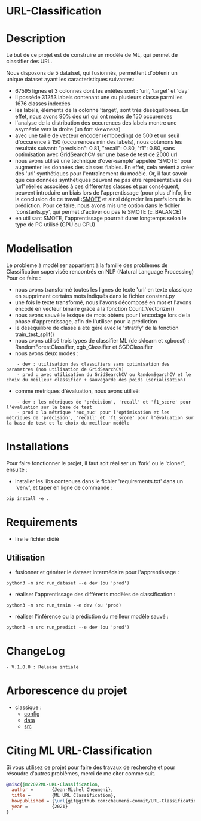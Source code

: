 # URL-Classification

# Description

Le but de ce projet est de construire un modèle de ML, qui permet de classifier des URL.

Nous disposons de 5 datatset, qui fusionnés, permettent d'obtenir un unique dataset ayant les caracteristiques suivantes:
- 67595 lignes et 3 colonnes dont les entêtes sont : 'url', 'target' et 'day'
- il possède 31253 labels contenant une ou plusieurs classe parmi les 1676 classes indexées
- les labels, éléments de la colonne 'target', sont très déséquilibrées. En effet, nous avons 90% des url qui ont moins de 150 occurences
- l'analyse de la distribution des occurences des labels montre une asymétrie vers la droite (un fort skewness)
- avec une taille de vecteur encoder (embbeding) de 500 et un seuil d'occurence à 150 (occurrences min des labels), nous obtenons les resultats suivant:
    "precision": 0.81, "recall": 0.80, "f1": 0.80, sans optimisation avec GridSearchCV sur une base de test de 2000 url
- nous avons utilisé une technique d'over-sample' appelée 'SMOTE' pour augmenter les données des classes fiables. En effet, cela revient à créer des 'url' synthétiques pour l'entraînement du modèle. Or, il faut savoir que ces données synthétiques peuvent ne pas être réprésentatives des 'url' réelles associées à ces différentes classes et par conséquent, peuvent introduire un biais lors de l'apprentissage (pour plus d'info, lire la conclusion de ce travail :[SMOTE](https://www.kaggle.com/theoviel/dealing-with-class-imbalance-with-smote) et ainsi dégrader les perfs lors de la prédiction. Pour ce faire, nous avons mis une option dans le fichier 'constants.py', qui permet d'activer ou pas le SMOTE (c_BALANCE)
- en utilisant SMOTE, l'apprentissage pourrait durer longtemps selon le type de PC utilisé (GPU ou CPU)

# Modelisation

Le problème à modéliser appartient à la famille des problèmes de Classification supervisée rencontrés en NLP (Natural Language Processing)
Pour ce faire :

- nous avons transformé toutes les lignes de texte 'url' en texte classique en supprimant certains mots indiqués dans le fichier constant.py
- une fois le texte transformé, nous l'avons décomposé en mot et l'avons encodé en vecteur binaire grâce à la fonction Count_Vectorizer()
- nous avons sauvé le lexique de mots obtenu pour l'encodage lors de la phase d'apprentissage, afin de l'utiliser pour la prédiction
- le déséquilibre de classe a été géré avec le 'stratify' de la fonction train_test_split()
- nous avons utilisé trois types de classifier ML (de sklearn et xgboost) : RandomForestClassifier, xgb_Classifier et SGDClassifier
- nous avons deux modes :
```
    - dev : utilisation des classifiers sans optimisation des parametres (non utilisation de GridSearchCV)
    - prod : avec utilisation du GridSearchCV ou RandomSearchCV et le choix du meilleur classifier + sauvegarde des poids (serialisation)
```
- comme metriques d'évaluation, nous avons utilisé:
```
    - dev : les métriques de 'précision', 'recall' et 'f1_score' pour l'évaluation sur la base de test
    - prod : la métrique 'roc_auc' pour l'optimisation et les métriques de 'précision', 'recall' et 'f1_score' pour l'évaluation sur la base de test et le choix du meilleur modèle
```

# Installations

Pour faire fonctionner le projet, il faut soit réaliser un 'fork' ou le 'cloner', ensuite :
- installer les libs contenues dans le fichier 'requirements.txt' dans un 'venv', et taper en ligne de commande : 
```
pip install -e .
```

# Requirements

- lire le fichier didié

## Utilisation

- fusionner et générer le dataset intermédaire pour l'apprentissage :
```
python3 -m src run_dataset --e dev (ou 'prod')
```
- réaliser l'apprentissage des différents modèles de classification : 
```
python3 -m src run_train --e dev (ou 'prod)
```
- réaliser l'inférence ou la prédiction du meilleur modèle sauvé : 
```
python3 -m src run_predict --e dev (ou 'prod')
```

# ChangeLog
```
- V.1.0.0 : Release intiale
```

# Arborescence du projet

- classique :
    - [config](https://github.com/cheumeni-commit/URL-Classification/tree/main/config)
    - [data](https://github.com/cheumeni-commit/URL-Classification/tree/main/data)
    - [src](https://github.com/cheumeni-commit/URL-Classification/tree/main/src)

# Citing ML URL-Classification

Si vous utilisez ce projet pour faire des travaux de recherche et pour résoudre d'autres problèmes, merci de me citer comme suit.

```BibTeX
@misc{jmc2022ML-URL-Classification,
  author =       {Jean-Michel Cheumeni},
  title =        {ML URL Classification},
  howpublished = {\url{git@github.com:cheumeni-commit/URL-Classification.git}},
  year =         {2021}
}
```
